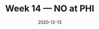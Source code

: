 ---
layout: game
title: Week 14 — NO at PHI
season: 2020
game_id: 2020_14_NO_PHI
week: 14
date: 2020-12-13
home_team: PHI
away_team: NO
final_home: 
final_away: 
pbp_url: /assets/data/pbp/2020/2020_14_NO_PHI.csv.gz
---